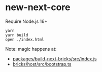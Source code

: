 # new-next-core

Require Node.js 16+

```
yarn
yarn build
open ./index.html
```

Note: magic happens at:

- [packages/build-next-bricks/src/index.js](packages/build-next-bricks/src/index.js)
- [bricks/host/src/bootstrap.ts](bricks/host/src/bootstrap.ts)

